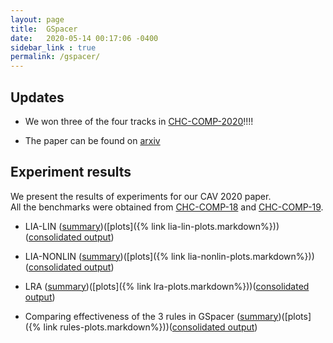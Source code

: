 ```yaml
---
layout: page
title:  GSpacer
date:   2020-05-14 00:17:06 -0400
sidebar_link : true
permalink: /gspacer/
---
```

## Updates
- We won three of the four tracks in [CHC-COMP-2020](https://chc-comp.github.io/2020/)!!!!

- The paper can be found on [arxiv](https://arxiv.org/abs/2005.13301)

## Experiment results
We present the results of experiments for our CAV 2020 paper.  
All the benchmarks were obtained from  [CHC-COMP-18](https://chc-comp.github.io/2018/) and [CHC-COMP-19](https://chc-comp.github.io/2019/).

- LIA-LIN ([summary](/assets/gspc/LIA-LIN/summary.txt))([plots]({% link lia-lin-plots.markdown%}))([consolidated output](/assets/gspc/LIA-LIN/gspc-lia-lin.zip))

- LIA-NONLIN ([summary](/assets/gspc/LIA-NONLIN/summary.txt))([plots]({% link lia-nonlin-plots.markdown%}))([consolidated output](/assets/gspc/LIA-NONLIN/gspc-lia-nonlin.zip))

- LRA ([summary](/assets/gspc/LRA/summary.txt))([plots]({% link lra-plots.markdown%}))([consolidated output](/assets/gspc/LRA/gspc-lra.zip))

- Comparing effectiveness of the 3 rules in GSpacer ([summary](/assets/gspc/rules/summary.txt))([plots]({% link rules-plots.markdown%}))([consolidated output](/assets/gspc/rules/gspc-rules.zip))
